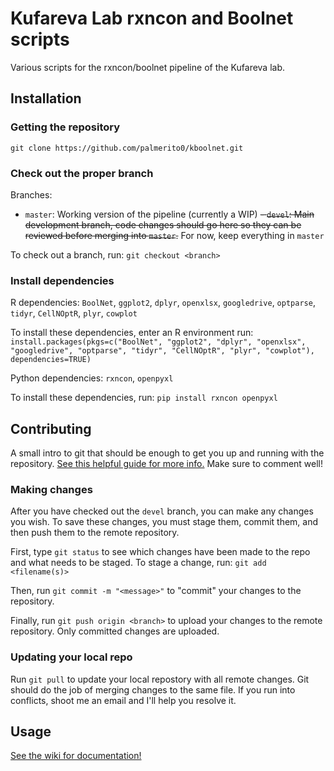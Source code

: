 # Kufareva Lab rxncon and Boolnet scripts
Various scripts for the rxncon/boolnet pipeline of the Kufareva lab.

## Installation

### Getting the repository
`git clone https://github.com/palmerito0/kboolnet.git`

### Check out the proper branch
Branches:

- `master`: Working version of the pipeline (currently a WIP)
~~- `devel`: Main development branch, code changes should go here so they can be reviewed before merging into `master`.~~ For now, keep everything in `master`

To check out a branch, run: `git checkout <branch>`

### Install dependencies

R dependencies: `BoolNet`, `ggplot2`, `dplyr`, `openxlsx`, `googledrive`, `optparse`, `tidyr`, `CellNOptR`, `plyr`, `cowplot`

To install these dependencies, enter an R environment run: `install.packages(pkgs=c("BoolNet", "ggplot2", "dplyr", "openxlsx", "googledrive", "optparse", "tidyr", "CellNOptR", "plyr", "cowplot"), dependencies=TRUE)`

Python dependencies: `rxncon`, `openpyxl`

To install these dependencies, run: `pip install rxncon openpyxl`

## Contributing
A small intro to git that should be enough to get you up and running with the repository.
[See this helpful guide for more info.](https://rogerdudler.github.io/git-guide/)
Make sure to comment well!

### Making changes
After you have checked out the `devel` branch, you can make any changes you wish.
To save these changes, you must stage them, commit them, and then push them to the remote repository.

First, type `git status` to see which changes have been made to the repo and what needs to be staged. To stage a change, run: `git add <filename(s)>`

Then, run `git commit -m "<message>"` to "commit" your changes to the repository.

Finally, run `git push origin <branch>` to upload your changes to the remote repository. Only committed changes are uploaded.

### Updating your local repo
Run `git pull` to update your local repostory with all remote changes.
Git should do the job of merging changes to the same file. If you run into conflicts, shoot me an email and I'll help you resolve it. 

## Usage

[See the wiki for documentation!](https://github.com/palmerito0/kboolnet/wiki)
